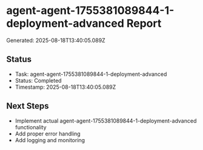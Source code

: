 # agent-agent-1755381089844-1-deployment-advanced Report

Generated: 2025-08-18T13:40:05.089Z

## Status
- Task: agent-agent-1755381089844-1-deployment-advanced
- Status: Completed
- Timestamp: 2025-08-18T13:40:05.089Z

## Next Steps
- Implement actual agent-agent-1755381089844-1-deployment-advanced functionality
- Add proper error handling
- Add logging and monitoring
